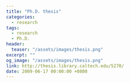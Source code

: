 ```yaml
---
title: "Ph.D. thesis"
categories:
  - research
tags:
  - research
  - Ph.D.
header:
  teaser: "/assets/images/thesis.png"
excerpt: ""
og_image: "/assets/images/thesis.png"
link: http://thesis.library.caltech.edu/5270/
date: 2009-06-17 00:00:00 +0800
---
```





